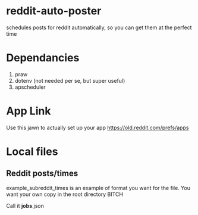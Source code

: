 # reddit-auto-poster
schedules posts for reddit automatically, so you can get them at the perfect time 

# Dependancies 
1. praw
2. dotenv (not needed per se, but super useful)
3. apscheduler

# App Link 
Use this jawn to actually set up your app https://old.reddit.com/prefs/apps

# Local files 
## Reddit posts/times
example_subreddit_times is an example of format you want for the file. You want your own copy in the root directory BITCH

Call it **jobs**.json